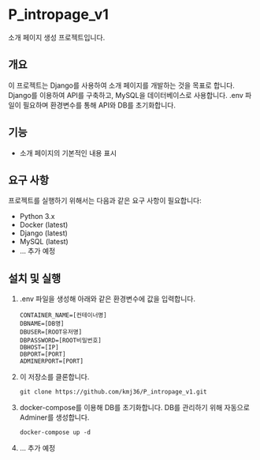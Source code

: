 # P_intropage_v1

소개 페이지 생성 프로젝트입니다.

## 개요

이 프로젝트는 Django를 사용하여 소개 페이지를 개발하는 것을 목표로 합니다.
Django를 이용하여 API를 구축하고, MySQL을 데이터베이스로 사용합니다.
.env 파일이 필요하며 환경변수를 통해 API와 DB를 초기화합니다.

## 기능

- 소개 페이지의 기본적인 내용 표시

## 요구 사항

프로젝트를 실행하기 위해서는 다음과 같은 요구 사항이 필요합니다:

- Python 3.x
- Docker (latest)
- Django (latest)
- MySQL (latest)
- ... 추가 예정

## 설치 및 실행
1. .env 파일을 생성해 아래와 같은 환경변수에 값을 입력합니다.
   ```env
   CONTAINER_NAME=[컨테이너명]
   DBNAME=[DB명]
   DBUSER=[ROOT유저명]
   DBPASSWORD=[ROOT비밀번호]
   DBHOST=[IP]
   DBPORT=[PORT]
   ADMINERPORT=[PORT]

3. 이 저장소를 클론합니다.

   ```shell
   git clone https://github.com/kmj36/P_intropage_v1.git

4. docker-compose를 이용해 DB를 초기화합니다.
   DB를 관리하기 위해 자동으로 Adminer를 생성합니다.

   ```shell
   docker-compose up -d

3. ... 추가 예정
